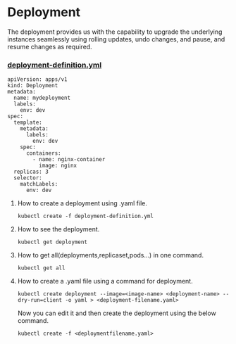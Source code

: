 # Deployment  

The deployment provides us with the capability to upgrade the underlying instances seamlessly using rolling updates, undo changes, and pause, and resume changes as required.

### [deployment-definition.yml](deployment-definition.yaml)  

```
apiVersion: apps/v1
kind: Deployment
metadata:
  name: mydeployment
  labels:
    env: dev
spec:
  template:
    metadata:
      labels:
        env: dev
    spec:
      containers:
        - name: nginx-container
          image: nginx
  replicas: 3
  selector:
    matchLabels:
      env: dev
```

1. How to create a deployment using .yaml file.  

    `kubectl create -f deployment-definition.yml`  

2. How to see the deployment.  

    `kubectl get deployment`  

3. How to get all(deployments,replicaset,pods...) in one command.  

    `kubectl get all`  

4. How to create a .yaml file using a command for deployment.  

    `kubectl create deployment --image=<image-name> <deployment-name> --dry-run=client -o yaml > <deployment-filename.yaml>`  

    Now you can edit it and then create the deployment using the below command.  
    
    `kubectl create -f <deploymentfilename.yaml>`  
    
